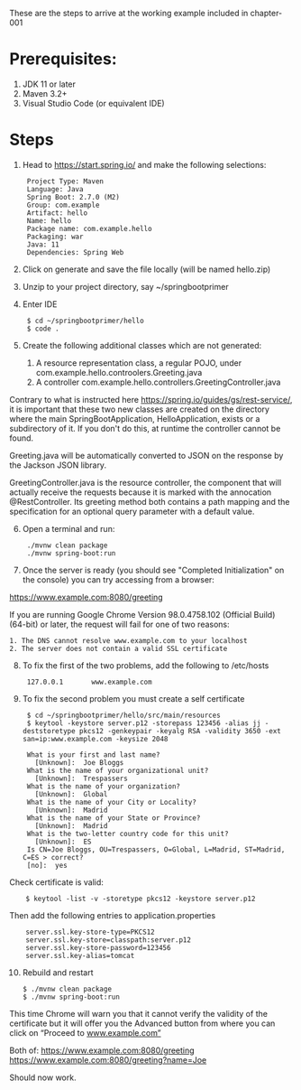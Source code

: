 These are the steps to arrive at the working example included in chapter-001

# Prerequisites:
1. JDK 11 or later
2. Maven 3.2+
3. Visual Studio Code (or equivalent IDE)

# Steps
1. Head to https://start.spring.io/ and make the following selections:

        Project Type: Maven
        Language: Java
        Spring Boot: 2.7.0 (M2)
        Group: com.example
        Artifact: hello
        Name: hello
        Package name: com.example.hello
        Packaging: war
        Java: 11
        Dependencies: Spring Web

2. Click on generate and save the file locally (will be named hello.zip)

3. Unzip to your project directory, say ~/springbootprimer

4. Enter IDE 

        $ cd ~/springbootprimer/hello
        $ code .

5. Create the following additional classes which are not generated:

   1. A resource representation class, a regular POJO, under com.example.hello.controolers.Greeting.java
   2. A controller com.example.hello.controllers.GreetingController.java

Contrary to what is instructed here https://spring.io/guides/gs/rest-service/, it is important that these two
new classes are created on the directory where the main SpringBootApplication, HelloApplication, exists or a 
subdirectory of it.  If you don't do this, at runtime the controller cannot be found.

Greeting.java will be automatically converted to JSON on the response by the Jackson JSON library.

GreetingController.java is the resource controller, the component that will
actually receive the requests because it is marked with the annocation @RestController.  Its greeting method both contains a path mapping and the specification for an optional query parameter with a default value.

6. Open a terminal and run:

        ./mvnw clean package
        ./mvnw spring-boot:run

7. Once the server is ready (you should see "Completed Initialization" on the console) you can try accessing from a browser:

https://www.example.com:8080/greeting

If you are running Google Chrome Version 98.0.4758.102 (Official Build) (64-bit) or later, the request will fail for one of two reasons:

    1. The DNS cannot resolve www.example.com to your localhost
    2. The server does not contain a valid SSL certificate

8. To fix the first of the two problems, add the following to /etc/hosts

        127.0.0.1       www.example.com

9. To fix the second problem you must create a self certificate

        $ cd ~/springbootprimer/hello/src/main/resources
        $ keytool -keystore server.p12 -storepass 123456 -alias jj -deststoretype pkcs12 -genkeypair -keyalg RSA -validity 3650 -ext san=ip:www.example.com -keysize 2048

        What is your first and last name?
          [Unknown]:  Joe Bloggs
        What is the name of your organizational unit?
          [Unknown]:  Trespassers
        What is the name of your organization?
          [Unknown]:  Global
        What is the name of your City or Locality?
          [Unknown]:  Madrid
        What is the name of your State or Province?
          [Unknown]:  Madrid
        What is the two-letter country code for this unit?
          [Unknown]:  ES
        Is CN=Joe Bloggs, OU=Trespassers, O=Global, L=Madrid, ST=Madrid, C=ES > correct?
        [no]:  yes

Check certificate is valid:

        $ keytool -list -v -storetype pkcs12 -keystore server.p12

Then add the following entries to application.properties

        server.ssl.key-store-type=PKCS12
        server.ssl.key-store=classpath:server.p12
        server.ssl.key-store-password=123456
        server.ssl.key-alias=tomcat

10. Rebuild and restart

        $ ./mvnw clean package
        $ ./mvnw spring-boot:run

This time Chrome will warn you that it cannot verify the validity of the certificate but it will offer you the Advanced button from where you can click on “Proceed to www.example.com”

Both of:
https://www.example.com:8080/greeting
https://www.example.com:8080/greeting?name=Joe

Should now work.
